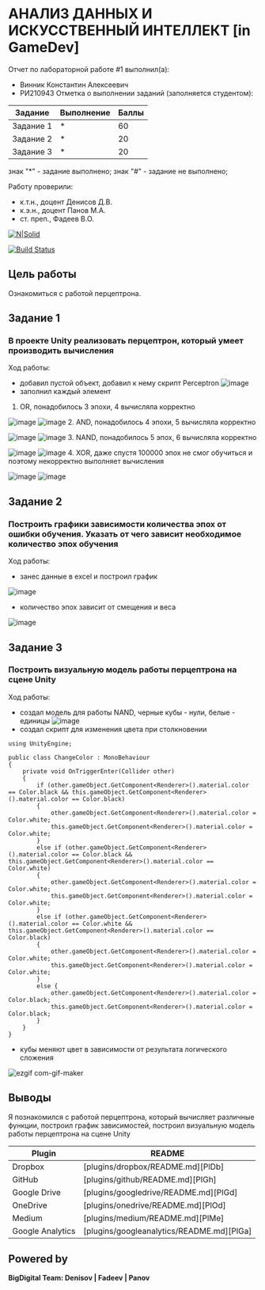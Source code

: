 # АНАЛИЗ ДАННЫХ И ИСКУССТВЕННЫЙ ИНТЕЛЛЕКТ [in GameDev]
Отчет по лабораторной работе #1 выполнил(а):
- Винник Константин Алексеевич
- РИ210943
Отметка о выполнении заданий (заполняется студентом):

| Задание | Выполнение | Баллы |
| ------ | ------ | ------ |
| Задание 1 | * | 60 |
| Задание 2 | * | 20 |
| Задание 3 | * | 20 |

знак "*" - задание выполнено; знак "#" - задание не выполнено;

Работу проверили:
- к.т.н., доцент Денисов Д.В.
- к.э.н., доцент Панов М.А.
- ст. преп., Фадеев В.О.

[![N|Solid](https://cldup.com/dTxpPi9lDf.thumb.png)](https://nodesource.com/products/nsolid)

[![Build Status](https://travis-ci.org/joemccann/dillinger.svg?branch=master)](https://travis-ci.org/joemccann/dillinger)

## Цель работы
Ознакомиться с работой перцептрона.
## Задание 1
### В проекте Unity реализовать перцептрон, который умеет производить вычисления
Ход работы:
- добавил пустой объект, добавил к нему скрипт Perceptron
![image](https://user-images.githubusercontent.com/60822244/204272208-bff1f805-0479-4d18-ad50-c75fb4f99268.png)
- заполнил каждый элемент
1. OR, понадобилось 3 эпохи, 4 вычисляла корректно

![image](https://user-images.githubusercontent.com/60822244/204275993-da71454e-d42c-441b-96d7-2de93902ab02.png)
![image](https://user-images.githubusercontent.com/60822244/204275107-484f83ac-a1b4-49e9-ac1b-6901d3a9fce6.png)
2. AND, понадобилось 4 эпохи, 5 вычисляла корректно

![image](https://user-images.githubusercontent.com/60822244/204276056-fc5d36d7-7c81-4c02-9bfe-e6511e0be419.png)
![image](https://user-images.githubusercontent.com/60822244/204275587-2ac5ea8d-fdec-4bb5-af15-96d5acd70b26.png)
3. NAND, понадобилось 5 эпох, 6 вычисляла корректно

![image](https://user-images.githubusercontent.com/60822244/204276085-69baf390-89f3-4508-9ed3-b178cb536b87.png)
![image](https://user-images.githubusercontent.com/60822244/204275918-b12ff651-123a-46f9-a453-e36005b06da0.png)
4. XOR, даже спустя 100000 эпох не смог обучиться и поэтому некорректно выполняет вычисления

![image](https://user-images.githubusercontent.com/60822244/204277780-5b64303f-6db7-4343-b352-b1a439c139e7.png)
![image](https://user-images.githubusercontent.com/60822244/204277742-77c17538-d4bc-45d0-937f-77fd33f14c92.png)
## Задание 2
### Построить графики зависимости количества эпох от ошибки обучения. Указать от чего зависит необходимое количество эпох обучения
Ход работы:
- занес данные в excel и построил график

![image](https://user-images.githubusercontent.com/60822244/204281211-3dae577e-bbc3-4d04-a3cf-e016dff9c4ba.png)
- количество эпох зависит от смещения и веса

![image](https://user-images.githubusercontent.com/60822244/204281641-27466562-6385-4abd-bd2f-f9cb5cdeebd2.png)
## Задание 3
### Построить визуальную модель работы перцептрона на сцене Unity
Ход работы:
- создал модель для работы NAND, черные кубы - нули, белые - единицы
![image](https://user-images.githubusercontent.com/60822244/204301909-52b25b47-9946-4397-9148-56273c261e98.png)
- создал скрипт для изменения цвета при столкновении
```
using UnityEngine;

public class ChangeColor : MonoBehaviour
{
    private void OnTriggerEnter(Collider other)
    {
        if (other.gameObject.GetComponent<Renderer>().material.color == Color.black && this.gameObject.GetComponent<Renderer>().material.color == Color.black)
        {
            other.gameObject.GetComponent<Renderer>().material.color = Color.white;
            this.gameObject.GetComponent<Renderer>().material.color = Color.white;
        }
        else if (other.gameObject.GetComponent<Renderer>().material.color == Color.black && this.gameObject.GetComponent<Renderer>().material.color == Color.white)
        {
            other.gameObject.GetComponent<Renderer>().material.color = Color.white;
            this.gameObject.GetComponent<Renderer>().material.color = Color.white;
        }
        else if (other.gameObject.GetComponent<Renderer>().material.color == Color.white && this.gameObject.GetComponent<Renderer>().material.color == Color.black)
        {
            other.gameObject.GetComponent<Renderer>().material.color = Color.white;
            this.gameObject.GetComponent<Renderer>().material.color = Color.white;
        }
        else {
            other.gameObject.GetComponent<Renderer>().material.color = Color.black;
            this.gameObject.GetComponent<Renderer>().material.color = Color.black;
        }
    }
}
```
- кубы меняют цвет в зависимости от результата логического сложения

![ezgif com-gif-maker](https://user-images.githubusercontent.com/60822244/204302396-59b4abc0-8407-4eea-b6ed-1aecd9f488ea.gif)
## Выводы
Я познакомился с работой перцептрона, который вычисляет различные функции, построил график зависимостей, построил визуальную модель работы перцептрона на сцене Unity

| Plugin | README |
| ------ | ------ |
| Dropbox | [plugins/dropbox/README.md][PlDb] |
| GitHub | [plugins/github/README.md][PlGh] |
| Google Drive | [plugins/googledrive/README.md][PlGd] |
| OneDrive | [plugins/onedrive/README.md][PlOd] |
| Medium | [plugins/medium/README.md][PlMe] |
| Google Analytics | [plugins/googleanalytics/README.md][PlGa] |

## Powered by

**BigDigital Team: Denisov | Fadeev | Panov**
